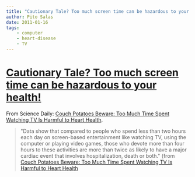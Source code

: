 ```yaml
---
title: "Cautionary Tale? Too much screen time can be hazardous to your health!"
author: Pito Salas
date: 2011-01-16
tags:
    - computer
    - heart-disease
    - TV
---
```

# [Cautionary Tale? Too much screen time can be hazardous to your health!](None)




From Science Daily: [Couch Potatoes Beware: Too Much Time Spent Watching TV Is
Harmful to Heart
Health](<http://www.sciencedaily.com/releases/2011/01/110110164736.htm>).

> "Data show that compared to people who spend less than two hours each day on
> screen-based entertainment like watching TV, using the computer or playing
> video games, those who devote more than four hours to these activities are
> more than twice as likely to have a major cardiac event that involves
> hospitalization, death or both." (from [Couch Potatoes Beware: Too Much Time
> Spent Watching TV Is Harmful to Heart
> Health](<http://www.sciencedaily.com/releases/2011/01/110110164736.htm>)


